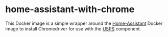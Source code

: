 # home-assistant-with-chrome

This Docker image is a simple wrapper around the [Home-Assistant](https://www.home-assistant.io/) Docker image to install Chromedriver for use with the [USPS](https://www.home-assistant.io/components/usps/) component.
